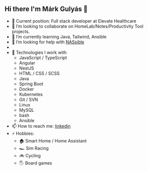 ## Hi there I'm Márk Gulyás 👋
<!--
- 🔭 I’m currently working on ...
-->
- 🥳 Current position: <!--Senior Full Stack Developer at [Akwit](https://akwit.org/)--> Full stack developer at Elevate Healthcare 
- 👯 I’m looking to collaborate on HomeLab/Notes/Productivity Tool projects.
- 🌱 I’m currently learning Java, Tailwind, Ansible
- 🤔 I’m looking for help with [NASsible](https://github.com/mgulyas42/NASsible)
- 
- 💬 Technologies I work with
  - JavaScript / TypeScript
  - Angular
  - NestJS
  - HTML / CSS / SCSS
  - Java
  - Spring Boot
  - Docker
  - Kubernetes
  - Git / SVN
  - Linux
  - MySQL
  - bash
  - Ansible
- 📫 How to reach me: [linkedin](https://www.linkedin.com/in/mgulyas/)
- ⚡ Hobbies:
  - 🏠 Smart Home / Home Assistant
  - 🏎️ Sim Racing
  - 🚲 Cycling
  - 🖐 Board games


